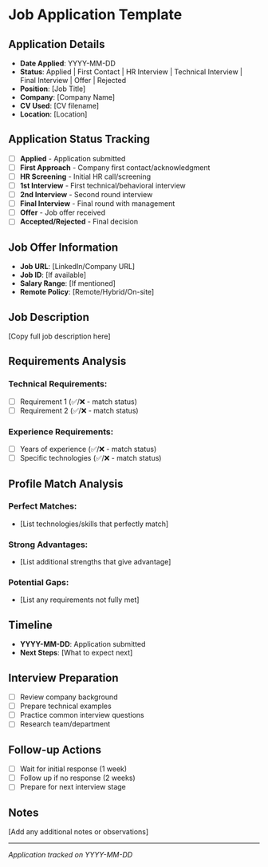 # Job Application Template

## Application Details
- **Date Applied**: YYYY-MM-DD
- **Status**: Applied | First Contact | HR Interview | Technical Interview | Final Interview | Offer | Rejected
- **Position**: [Job Title]
- **Company**: [Company Name]
- **CV Used**: [CV filename]
- **Location**: [Location]

## Application Status Tracking
- [ ] **Applied** - Application submitted
- [ ] **First Approach** - Company first contact/acknowledgment
- [ ] **HR Screening** - Initial HR call/screening
- [ ] **1st Interview** - First technical/behavioral interview
- [ ] **2nd Interview** - Second round interview
- [ ] **Final Interview** - Final round with management
- [ ] **Offer** - Job offer received
- [ ] **Accepted/Rejected** - Final decision

## Job Offer Information
- **Job URL**: [LinkedIn/Company URL]
- **Job ID**: [If available]
- **Salary Range**: [If mentioned]
- **Remote Policy**: [Remote/Hybrid/On-site]

## Job Description
[Copy full job description here]

## Requirements Analysis
### Technical Requirements:
- [ ] Requirement 1 (✅/❌ - match status)
- [ ] Requirement 2 (✅/❌ - match status)

### Experience Requirements:
- [ ] Years of experience (✅/❌ - match status)
- [ ] Specific technologies (✅/❌ - match status)

## Profile Match Analysis
### Perfect Matches:
- [List technologies/skills that perfectly match]

### Strong Advantages:
- [List additional strengths that give advantage]

### Potential Gaps:
- [List any requirements not fully met]

## Timeline
- **YYYY-MM-DD**: Application submitted
- **Next Steps**: [What to expect next]

## Interview Preparation
- [ ] Review company background
- [ ] Prepare technical examples
- [ ] Practice common interview questions
- [ ] Research team/department

## Follow-up Actions
- [ ] Wait for initial response (1 week)
- [ ] Follow up if no response (2 weeks)
- [ ] Prepare for next interview stage

## Notes
[Add any additional notes or observations]

---
*Application tracked on YYYY-MM-DD*